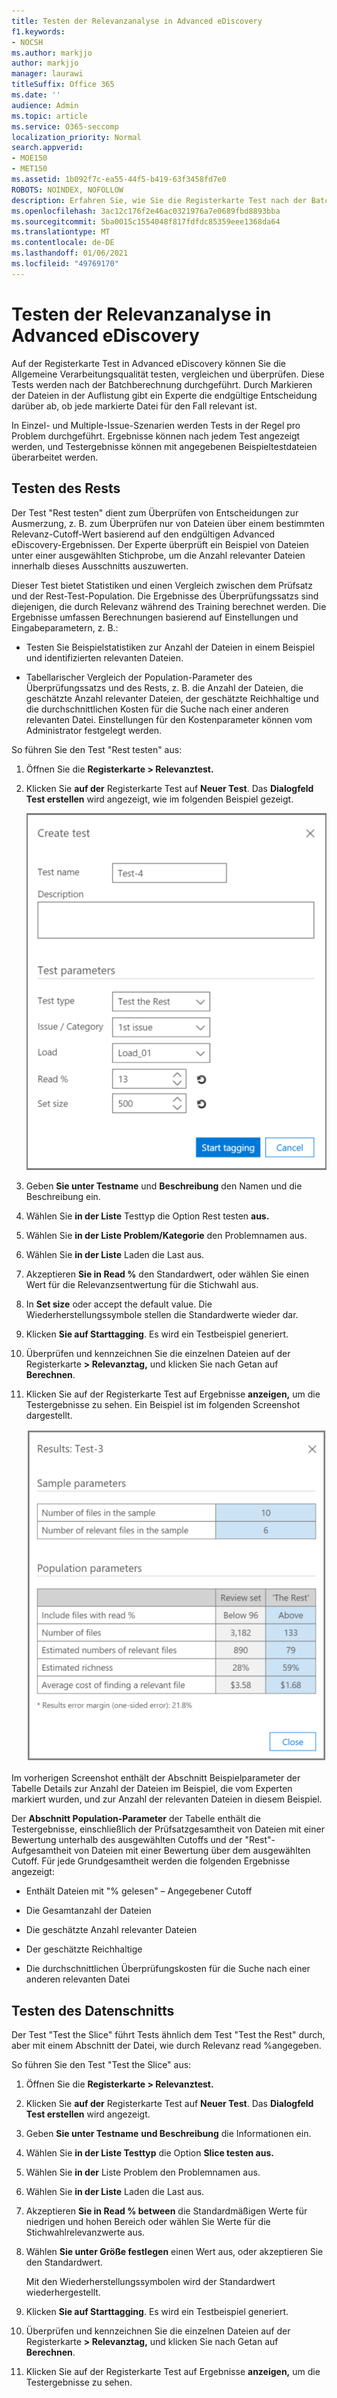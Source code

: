 ```yaml
---
title: Testen der Relevanzanalyse in Advanced eDiscovery
f1.keywords:
- NOCSH
ms.author: markjjo
author: markjjo
manager: laurawi
titleSuffix: Office 365
ms.date: ''
audience: Admin
ms.topic: article
ms.service: O365-seccomp
localization_priority: Normal
search.appverid:
- MOE150
- MET150
ms.assetid: 1b092f7c-ea55-44f5-b419-63f3458fd7e0
ROBOTS: NOINDEX, NOFOLLOW
description: Erfahren Sie, wie Sie die Registerkarte Test nach der Batchberechnung in Advanced eDiscovery verwenden, um die Allgemeine Verarbeitungsqualität zu testen, zu vergleichen und zu überprüfen.
ms.openlocfilehash: 3ac12c176f2e46ac0321976a7e0689fbd8893bba
ms.sourcegitcommit: 5ba0015c1554048f817fdfdc85359eee1368da64
ms.translationtype: MT
ms.contentlocale: de-DE
ms.lasthandoff: 01/06/2021
ms.locfileid: "49769170"
---
```

# <a name="test-relevance-analysis-in-advanced-ediscovery"></a>Testen der Relevanzanalyse in Advanced eDiscovery
  
Auf der Registerkarte Test in Advanced eDiscovery können Sie die Allgemeine Verarbeitungsqualität testen, vergleichen und überprüfen. Diese Tests werden nach der Batchberechnung durchgeführt. Durch Markieren der Dateien in der Auflistung gibt ein Experte die endgültige Entscheidung darüber ab, ob jede markierte Datei für den Fall relevant ist.
  
In Einzel- und Multiple-Issue-Szenarien werden Tests in der Regel pro Problem durchgeführt. Ergebnisse können nach jedem Test angezeigt werden, und Testergebnisse können mit angegebenen Beispieltestdateien überarbeitet werden.
  
## <a name="testing-the-rest"></a>Testen des Rests

Der Test "Rest testen" dient zum Überprüfen von Entscheidungen zur Ausmerzung, z. B. zum Überprüfen nur von Dateien über einem bestimmten Relevanz-Cutoff-Wert basierend auf den endgültigen Advanced eDiscovery-Ergebnissen. Der Experte überprüft ein Beispiel von Dateien unter einer ausgewählten Stichprobe, um die Anzahl relevanter Dateien innerhalb dieses Ausschnitts auszuwerten.
  
Dieser Test bietet Statistiken und einen Vergleich zwischen dem Prüfsatz und der Rest-Test-Population. Die Ergebnisse des Überprüfungssatzs sind diejenigen, die durch Relevanz während des Training berechnet werden. Die Ergebnisse umfassen Berechnungen basierend auf Einstellungen und Eingabeparametern, z. B.:
  
- Testen Sie Beispielstatistiken zur Anzahl der Dateien in einem Beispiel und identifizierten relevanten Dateien.

- Tabellarischer Vergleich der Population-Parameter des Überprüfungssatzs und des Rests, z. B. die Anzahl der Dateien, die geschätzte Anzahl relevanter Dateien, der geschätzte Reichhaltige und die durchschnittlichen Kosten für die Suche nach einer anderen relevanten Datei. Einstellungen für den Kostenparameter können vom Administrator festgelegt werden.

So führen Sie den Test "Rest testen" aus:

1. Öffnen Sie die **Registerkarte \> Relevanztest.**

2. Klicken Sie **auf der** Registerkarte Test auf **Neuer Test**. Das **Dialogfeld Test erstellen** wird angezeigt, wie im folgenden Beispiel gezeigt.

    ![RelevanzTest der Restergebnisse](../media/46e6898a-f929-4fd0-88d9-6f91d04b6ce2.png)
  
3. Geben **Sie unter Testname** und **Beschreibung** den Namen und die Beschreibung ein.

4. Wählen Sie **in der Liste** Testtyp die Option Rest testen **aus.**

5. Wählen Sie **in der Liste Problem/Kategorie** den Problemnamen aus.

6. Wählen Sie **in der Liste** Laden die Last aus. 

7. Akzeptieren **Sie in Read %** den Standardwert, oder wählen Sie einen Wert für die Relevanzsentwertung für die Stichwahl aus. 

8. In **Set size** oder accept the default value. Die Wiederherstellungssymbole stellen die Standardwerte wieder dar.

9. Klicken **Sie auf Starttagging**. Es wird ein Testbeispiel generiert.

10. Überprüfen und kennzeichnen Sie die einzelnen Dateien auf der Registerkarte **\> Relevanztag,** und klicken Sie nach Getan auf **Berechnen**.

11. Klicken Sie auf der Registerkarte Test auf Ergebnisse **anzeigen,** um die Testergebnisse zu sehen. Ein Beispiel ist im folgenden Screenshot dargestellt.

    ![Testen der restlichen Ergebnisse](../media/b95744a9-047d-4c29-992d-04fa7e58e58a.png)
  
Im vorherigen Screenshot  enthält der Abschnitt Beispielparameter der Tabelle Details zur Anzahl der Dateien im Beispiel, die vom Experten markiert wurden, und zur Anzahl der relevanten Dateien in diesem Beispiel.
  
Der **Abschnitt Population-Parameter** der Tabelle enthält die Testergebnisse, einschließlich der Prüfsatzgesamtheit von Dateien mit einer Bewertung unterhalb des ausgewählten Cutoffs und der "Rest"-Aufgesamtheit von Dateien mit einer Bewertung über dem ausgewählten Cutoff. Für jede Grundgesamtheit werden die folgenden Ergebnisse angezeigt:
  
- Enthält Dateien mit "% gelesen" – Angegebener Cutoff

- Die Gesamtanzahl der Dateien

- Die geschätzte Anzahl relevanter Dateien

- Der geschätzte Reichhaltige

- Die durchschnittlichen Überprüfungskosten für die Suche nach einer anderen relevanten Datei

## <a name="testing-the-slice"></a>Testen des Datenschnitts

Der Test "Test the Slice" führt Tests ähnlich dem Test "Test the Rest" durch, aber mit einem Abschnitt der Datei, wie durch Relevanz read %angegeben.

So führen Sie den Test "Test the Slice" aus:
  
1. Öffnen Sie die **Registerkarte \> Relevanztest.**

2. Klicken Sie **auf der** Registerkarte Test auf **Neuer Test**. Das **Dialogfeld Test erstellen** wird angezeigt.

3. Geben **Sie unter Testname** **und Beschreibung** die Informationen ein.

4. Wählen Sie **in der Liste Testtyp** die Option **Slice testen aus.**

5. Wählen Sie **in der** Liste Problem den Problemnamen aus.

6. Wählen Sie **in der Liste** Laden die Last aus.

7. Akzeptieren **Sie in Read % between** die Standardmäßigen Werte für niedrigen und hohen Bereich oder wählen Sie Werte für die Stichwahlrelevanzwerte aus.

8. Wählen **Sie unter Größe festlegen** einen Wert aus, oder akzeptieren Sie den Standardwert.

    Mit den Wiederherstellungssymbolen wird der Standardwert wiederhergestellt.

9. Klicken **Sie auf Starttagging**. Es wird ein Testbeispiel generiert.

10. Überprüfen und kennzeichnen Sie die einzelnen Dateien auf der Registerkarte **\> Relevanztag,** und klicken Sie nach Getan auf **Berechnen**.

11. Klicken Sie auf der Registerkarte Test auf Ergebnisse **anzeigen,** um die Testergebnisse zu sehen.
